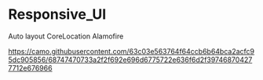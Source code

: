 # Responsive_UI

Auto layout
CoreLocation
Alamofire

https://camo.githubusercontent.com/63c03e563764f64ccb6b64bca2acfc95dc905856/68747470733a2f2f692e696d6775722e636f6d2f397468704277712e676966

